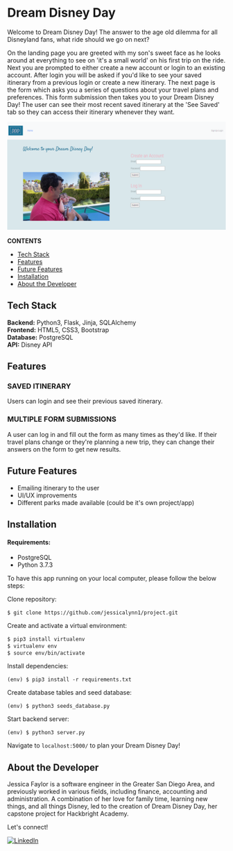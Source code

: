 # Dream Disney Day

Welcome to Dream Disney Day! The answer to the age old dilemma for all Disneyland fans, what ride should we go on next?

On the landing page you are greeted with my son's sweet face as he looks around at everything to see on 'it's a small world' on his first trip on the ride. Next you are prompted to either create a new account or login to an existing account. After login you will be asked if you'd like to see your saved itinerary from a previous login or create a new itinerary. The next page is the form which asks you a series of questions about your travel plans and preferences. This form submission then takes you to your Dream Disney Day! The user can see their most recent saved itinerary at the 'See Saved' tab so they can access their itinerary whenever they want.

![videothumbnail](/static/img/videothumbnail.png "videothumbnail")

**CONTENTS**

- [Tech Stack](#tech-stack)
- [Features](#features)
- [Future Features](#future-features)
- [Installation](#installation)
- [About the Developer](#about-the-developer)

## Tech Stack

**Backend:** Python3, Flask, Jinja, SQLAlchemy\
**Frontend:** HTML5, CSS3, Bootstrap\
**Database:** PostgreSQL\
**API:** Disney API

## Features

### SAVED ITINERARY

Users can login and see their previous saved itinerary.

### MULTIPLE FORM SUBMISSIONS

A user can log in and fill out the form as many times as they'd like. If their travel plans change or they're planning a new trip, they can change their answers on the form to get new results.

## Future Features

- Emailing itinerary to the user
- UI/UX improvements
- Different parks made available (could be it's own project/app)

## Installation

#### Requirements:

- PostgreSQL
- Python 3.7.3

To have this app running on your local computer, please follow the below steps:

Clone repository:

```
$ git clone https://github.com/jessicalynn1/project.git
```

Create and activate a virtual environment:

```
$ pip3 install virtualenv
$ virtualenv env
$ source env/bin/activate
```

Install dependencies:

```
(env) $ pip3 install -r requirements.txt
```

Create database tables and seed database:

```
(env) $ python3 seeds_database.py
```

Start backend server:

```
(env) $ python3 server.py
```

Navigate to `localhost:5000/` to plan your Dream Disney Day!

## About the Developer

Jessica Faylor is a software engineer in the Greater San Diego Area, and previously worked in various fields, including finance, accounting and administration. A combination of her love for family time, learning new things, and all things Disney, led to the creation of Dream Disney Day, her capstone project for Hackbright Academy.

Let's connect!

<p><a href="https://www.linkedin.com/in/jessica-faylor-0377b35/">
  <img
    alt="LinkedIn"
    src="https://img.shields.io/badge/linkedin-%230077B5.svg?style=for-the-badge&logo=linkedin&logoColor=white"
  />
</a>
</p>